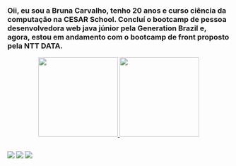 ### Oii, eu sou a Bruna Carvalho, tenho 20 anos e curso ciência da computação na CESAR School. Concluí o bootcamp de pessoa desenvolvedora web java júnior pela Generation Brazil e, agora, estou em andamento com o bootcamp de front proposto pela NTT DATA. 

<div align="center">
  <a href="https://github.com/brunacarvalho202">
  <img height="180em" src="https://github-readme-stats.vercel.app/api?username=brunacarvalho202&show_icons=true&theme=dark&include_all_commits=true&count_private=true"/>
  <img height="180em" src="https://github-readme-stats.vercel.app/api/top-langs/?username=brunacarvalho202&layout=compact&langs_count=7&theme=dark"/>
</div>
  
  ##
  <div> 
   <a href="https://www.instagram.com/bruubsluubs/" target="_blank"><img src="https://img.shields.io/badge/-Instagram-%23E4405F?style=for-the-badge&logo=instagram&logoColor=white" target="_blank"></a>
  <a href = "mailto:brubslubs2019@gmail.com"><img src="https://img.shields.io/badge/-Gmail-%23333?style=for-the-badge&logo=gmail&logoColor=white" target="_blank"></a> 
  <a href="https://www.linkedin.com/in/bruna-carvalho-939664227/" target="_blank"><img src="https://img.shields.io/badge/-LinkedIn-%230077B5?style=for-the-badge&logo=linkedin&logoColor=white" target="_blank"></a> 
 </div>
